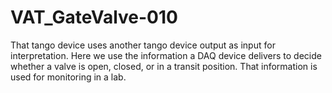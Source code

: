 # VAT_GateValve-010

That tango device uses another tango device output as input for interpretation. Here we use the information a DAQ device delivers to decide whether a valve is open, closed, or in a transit position. That information is used for monitoring in a lab.
